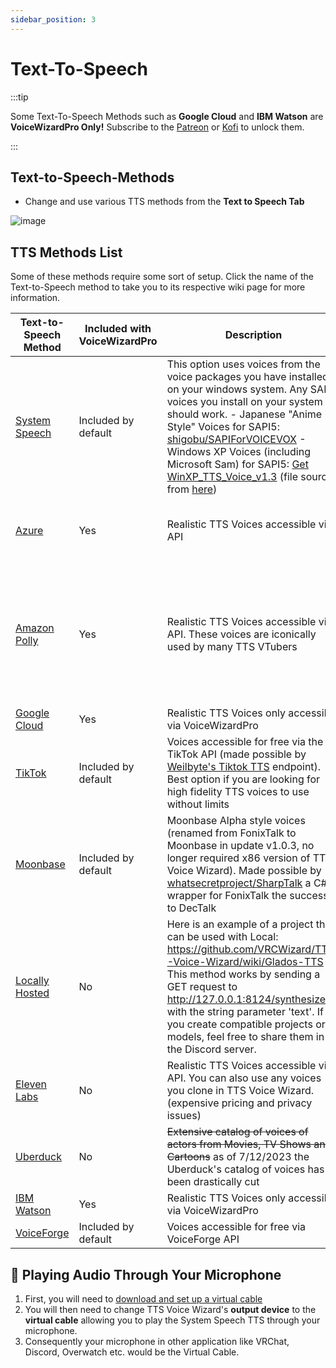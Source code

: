 ```yaml
---
sidebar_position: 3
---
```


# Text-To-Speech
:::tip 

Some Text-To-Speech Methods such as **Google Cloud** and **IBM Watson** are **VoiceWizardPro Only!** Subscribe to the [Patreon](https://www.patreon.com/ttsvoicewizard) or [Kofi](https://ko-fi.com/ttsvoicewizard) to unlock them. 

:::




## Text-to-Speech-Methods

- Change and use various TTS methods from the **Text to Speech Tab**

![image](https://user-images.githubusercontent.com/101527472/221025655-874ca475-17d0-4078-8653-7e7e8c7f57a4.png)

## TTS Methods List
Some of these methods require some sort of setup. Click the name of the Text-to-Speech method to take you to its respective wiki page for more information.

| Text-to-Speech Method  | Included with VoiceWizardPro | Description | Free Character Pricing | Audio Sample
| ------------- | ------------- | ------------- | ------------- | ------------- |
| [System Speech](/docs/TTSMethods/SystemSpeechTTS)  | Included by default | This option uses voices from the voice packages you have installed on your windows system. Any SAPI5 voices you install on your system should work.  - Japanese "Anime Style" Voices for SAPI5: [shigobu/SAPIForVOICEVOX](https://github.com/shigobu/SAPIForVOICEVOX)  - Windows XP Voices (including Microsoft Sam) for SAPI5: [Get WinXP_TTS_Voice_v1.3](https://wink.messengergeek.com/uploads/short-url/8tznlBq2ZpwqOOchX0KpXWwbwZP.exe) (file sourced from [here](https://wink.messengergeek.com/t/guys-i-have-the-sapi5-ttsapp-with-microsoft-sam-downloads/19887)) | Unlimited | [download](https://github.com/VRCWizard/TTS-Voice-Wizard/assets/101527472/3efac7a3-3e54-4b8a-a0cf-45da0152786e) |
| [Azure](/docs/TTSMethods/AzureTTS)  | Yes | Realistic TTS Voices accessible via API  | 500k characters for free a month **FOREVER** | [download](https://github.com/VRCWizard/TTS-Voice-Wizard/assets/101527472/10dc15bf-d421-411c-b85e-4771275ef519) |
| [Amazon Polly](/docs/TTSMethods/AmazonPolly)  | Yes | Realistic TTS Voices accessible via API. These voices are iconically used by many TTS VTubers | 5mill characters (1mill for neural voices) for free each month for the **first 12 months** | [download](https://github.com/VRCWizard/TTS-Voice-Wizard/assets/101527472/125022e5-035c-4a68-8989-d5fff27360d1) |
| [Google Cloud](/docs/TTSMethods/GoogleCloud)   | Yes | Realistic TTS Voices only accessible via VoiceWizardPro | N/A | [download](https://github.com/VRCWizard/TTS-Voice-Wizard/assets/101527472/7f7c69a3-d5f1-46b9-a7b0-0518feebc200)|
| [TikTok](/docs/TTSMethods/Tiktok)  | Included by default | Voices accessible for free via the TikTok API (made possible by [Weilbyte's Tiktok TTS](https://weilbyte.github.io/tiktok-tts/) endpoint). Best option if you are looking for high fidelity TTS voices to use without limits  |  Unlimited  | [download](https://github.com/VRCWizard/TTS-Voice-Wizard/assets/101527472/8188d9d7-7bf4-4db9-92b3-1743255956ed) |
| [Moonbase](/docs/TTSMethods/Moonbase)  | Included by default | Moonbase Alpha style voices (renamed from FonixTalk to Moonbase in update v1.0.3, no longer required x86 version of TTS Voice Wizard). Made possible by [whatsecretproject/SharpTalk](https://github.com/whatsecretproject/SharpTalk) a C# wrapper for FonixTalk the successor to DecTalk | Unlimited |[download](https://github.com/VRCWizard/TTS-Voice-Wizard/assets/101527472/43b8a0c8-668d-4b18-bf8b-40b493cb21e2) |
| [Locally Hosted](docs/TTSMethods/LocallyHosted)  | No | Here is an example of a project that can be used with Local: https://github.com/VRCWizard/TTS-Voice-Wizard/wiki/Glados-TTS . This method works by sending a GET request to http://127.0.0.1:8124/synthesize/ with the string parameter 'text'. If you create compatible projects or models, feel free to share them in the Discord server.|  Unlimited | |
| [Eleven Labs](/docs/TTSMethods/ElevenLabs)  | No | Realistic TTS Voices accessible via API. You can also use any voices you clone in TTS Voice Wizard. (expensive pricing and privacy issues)  |   10k for free a month :( | [download](https://github.com/VRCWizard/TTS-Voice-Wizard/assets/101527472/0181a77a-5ea7-4243-84ed-4e60325eacd8) |
| [Uberduck](/docs/TTSMethods/Uberduck)  | No | ~~Extensive catalog of voices of actors from Movies, TV Shows and Cartoons~~ as of 7/12/2023 the Uberduck's catalog of voices has been drastically cut  | N/A | [download](https://github.com/VRCWizard/TTS-Voice-Wizard/assets/101527472/40ad4618-37dd-4737-b5a9-e36d2b046a1f) |
| [IBM Watson](/docs/TTSMethods/IBMWatson)  | Yes |  Realistic TTS Voices only accessible via VoiceWizardPro | N/A | |
| [VoiceForge](/docs/TTSMethods/VoiceForge)   | Included by default | Voices accessible for free via VoiceForge API  |  Unlimited  | |


## 🔌 Playing Audio Through Your Microphone
1. First, you will need to [download and set up a virtual cable](/docs/getting-started/VirtualCable)
2. You will then need to change TTS Voice Wizard's **output device**  to the **virtual cable** allowing you to play the System Speech TTS through your microphone.
3. Consequently your microphone in other application like VRChat, Discord, Overwatch etc. would be the Virtual Cable.
